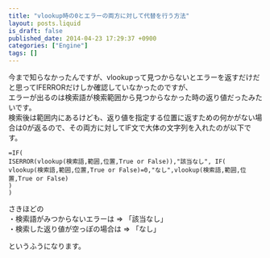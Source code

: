 ```yaml
---
title: "vlookup時の0とエラーの両方に対して代替を行う方法"
layout: posts.liquid
is_draft: false
published_date: 2014-04-23 17:29:37 +0900
categories: ["Engine"]
tags: []
---
```


今まで知らなかったんですが、vlookupって見つからないとエラーを返すだけだと思ってIFERRORだけしか確認していなかったのですが、  
エラーが出るのは検索語が検索範囲から見つからなかった時の返り値だったみたいです。  
検索後は範囲内にあるけども、返り値を指定する位置に返すための何かがない場合は0が返るので、その両方に対してIF文で大体の文字列を入れたのが以下です。

    =IF(
    ISERROR(vlookup(検索語,範囲,位置,True or False)),"該当なし", IF(
    vlookup(検索語,範囲,位置,True or False)=0,"なし",vlookup(検索語,範囲,位置,True or False)
    )
    )

さきほどの  
・検索語がみつからないエラーは =\> 「該当なし」  
・検索した返り値が空っぽの場合は =\> 「なし」

というふうになります。


